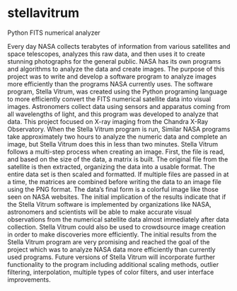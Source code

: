 # stellavitrum
Python FITS numerical analyzer

Every day NASA collects terabytes of information from various satellites and space telescopes,  analyzes this raw data, and then uses it to create stunning photographs for the general public. NASA has its own programs and algorithms to analyze the data and create images. The purpose of this project was to write and develop a software program to analyze images more efficiently than the programs NASA currently uses. The software program, Stella Vitrum, was created using the Python programing language to more efficiently convert the FITS numerical satellite data into visual images. Astronomers collect data using sensors and apparatus coming from all wavelengths of light, and this program was developed to analyze that data. This project focused on X-ray imaging from the Chandra X-Ray Observatory. When the Stella Vitrum program is run, Similar NASA programs take approximately two hours to analyze the numeric data and complete an image, but Stella Vitrum does this in less than two minutes. Stella Vitrum follows a multi-step process when creating an image. First, the file is read, and based on the size of the data, a matrix is built. The original file from the satellite is then extracted, organizing the data into a usable format. The entire data set is then scaled and formatted. If multiple files are passed in at a time, the matrices are combined before writing the data to an image file using the PNG format. The data’s final form is a colorful image like those seen on NASA websites. The initial implication of the results indicate that if the Stella Vitrum software is implemented by organizations like NASA, astronomers and scientists will be able to make accurate visual observations from the numerical satellite data almost immediately after data collection. Stella Vitrum could also be used to crowdsource  image creation in order to make discoveries more efficiently. The initial results from the Stella Vitrum program are very promising and reached the goal of the project which was to analyze NASA data more efficiently than currently used programs. Future versions of Stella Vitrum will incorporate further functionality to the program including additional scaling methods, outlier filtering, interpolation, multiple types of color filters, and user interface improvements.

